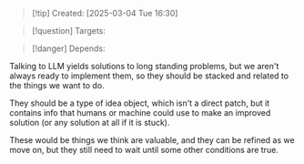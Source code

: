 
>[!tip] Created: [2025-03-04 Tue 16:30]

>[!question] Targets: 

>[!danger] Depends: 

Talking to LLM yields solutions to long standing problems, but we aren't always ready to implement them, so they should be stacked and related to the things we want to do.

They should be a type of idea object, which isn't a direct patch, but it contains info that humans or machine could use to make an improved solution (or any solution at all if it is stuck).

These would be things we think are valuable, and they can be refined as we move on, but they still need to wait until some other conditions are true.
